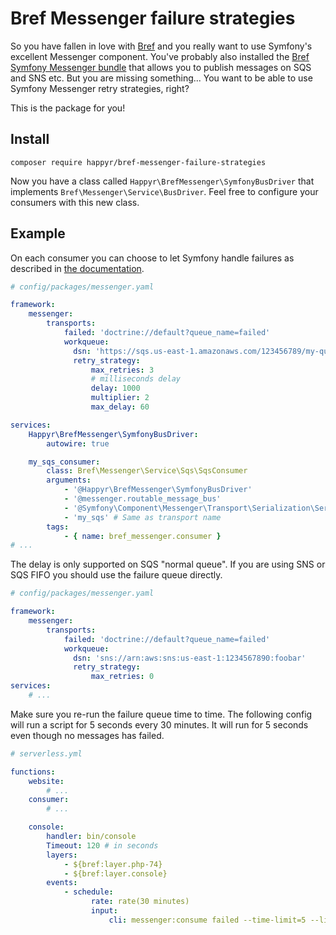 # Bref Messenger failure strategies

So you have fallen in love with [Bref](https://bref.sh) and you really want to use
Symfony's excellent Messenger component. You've probably also installed the 
[Bref Symfony Messenger bundle](https://github.com/Nyholm/bref-symfony-messenger)
that allows you to publish messages on SQS and SNS etc. But you are missing something...
You want to be able to use Symfony Messenger retry strategies, right?

This is the package for you!

## Install

```cli
composer require happyr/bref-messenger-failure-strategies
```

Now you have a class called `Happyr\BrefMessenger\SymfonyBusDriver` that implements
`Bref\Messenger\Service\BusDriver`. Feel free to configure your consumers with this 
new class. 

## Example

On each consumer you can choose to let Symfony handle failures as described in
[the documentation](https://symfony.com/doc/current/messenger.html#retries-failures). 


```yaml
# config/packages/messenger.yaml

framework:
    messenger:
        transports:
            failed: 'doctrine://default?queue_name=failed'
            workqueue:
              dsn: 'https://sqs.us-east-1.amazonaws.com/123456789/my-queue'
              retry_strategy:
                  max_retries: 3
                  # milliseconds delay
                  delay: 1000
                  multiplier: 2
                  max_delay: 60

services:
    Happyr\BrefMessenger\SymfonyBusDriver: 
        autowire: true

    my_sqs_consumer:
        class: Bref\Messenger\Service\Sqs\SqsConsumer
        arguments:
            - '@Happyr\BrefMessenger\SymfonyBusDriver'
            - '@messenger.routable_message_bus'
            - '@Symfony\Component\Messenger\Transport\Serialization\SerializerInterface'
            - 'my_sqs' # Same as transport name
        tags:
            - { name: bref_messenger.consumer }
# ...

```

The delay is only supported on SQS "normal queue". If you are using SNS or SQS FIFO
you should use the failure queue directly.

```yaml
# config/packages/messenger.yaml

framework:
    messenger:
        transports:
            failed: 'doctrine://default?queue_name=failed'
            workqueue:
              dsn: 'sns://arn:aws:sns:us-east-1:1234567890:foobar'
              retry_strategy:
                  max_retries: 0
services:
    # ...

```

Make sure you re-run the failure queue time to time. The following config will 
run a script for 5 seconds every 30 minutes. It will run for 5 seconds even though
no messages has failed. 

```yaml
# serverless.yml

functions:
    website:
        # ...
    consumer:
        # ...

    console:
        handler: bin/console
        Timeout: 120 # in seconds
        layers:
            - ${bref:layer.php-74}
            - ${bref:layer.console}
        events:
            - schedule:
                  rate: rate(30 minutes)
                  input:
                      cli: messenger:consume failed --time-limit=5 --limit=50

```